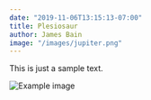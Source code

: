 ```yaml
---
date: "2019-11-06T13:15:13-07:00"
title: Plesiosaur
author: James Bain
image: "/images/jupiter.png"
---
```


This is just a sample text. 

![Example image](/images/IMG_4910.JPG)